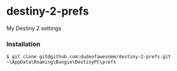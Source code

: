 # destiny-2-prefs

My Destiny 2 settings

### Installation

`$ git clone git@github.com:dudeofawesome/destiny-2-prefs.git ~\AppData\Roaming\Bungie\DestinyPC\prefs`
